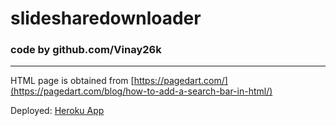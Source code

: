 # slidesharedownloader


### code by github.com/Vinay26k
------
HTML page is obtained from [https://pagedart.com/](https://pagedart.com/blog/how-to-add-a-search-bar-in-html/)

Deployed: [Heroku App](https://slidesharedownloader.herokuapp.com/)
